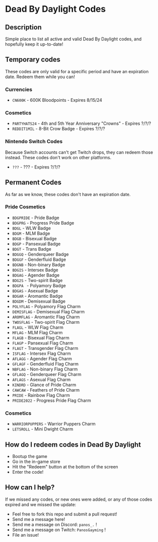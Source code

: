 # Dead By Daylight Codes

## Description

Simple place to list all active and valid Dead By Daylight codes, and hopefully keep it up-to-date!

## Temporary codes

These codes are only valid for a specific period and have an expiration date. Redeem them while you can!

### Currencies

* `CN600K` - 600K Bloodpoints - Expires 8/15/24

### Cosmetics

* `PARTYHATS24` - 4th and 5th Year Anniversary "Crowns" - Expires ?/?/?
* `REDDIT1MIL` - 8-Bit Crow Badge - Expires ?/?/?
  
### Nintendo Switch Codes

Because Switch accounts can't get Twitch drops, they can redeem those instead. These codes don't work on other platforms.

* `???` - ??? - Expires ?/?/?

## Permanent Codes

As far as we know, these codes don't have an expiration date.

### Pride Cosmetics

* `BDGPRIDE` - Pride Badge
* `BDGPRG` - Progress Pride Badge
* `BDGL` - WLW Badge
* `BDGM` - MLM Badge
* `BDGB` - Bisexual Badge
* `BDGP` - Pansexual Badge
* `BDGT` - Trans Badge
* `BDGGQ` - Genderqueer Badge
* `BDGGF` - Genderfluid Badge
* `BDGNB` - Non-binary Badge
* `BDGIS` - Intersex Badge
* `BDGAG` - Agender Badge
* `BDG2S` - Two-spirit Badge
* `BDGPA ` - Polyamory Badge
* `BDGAS` - Asexual Badge
* `BDGAR` - Aromantic Badge
* `BDGDM` - Demisexual Badge
* `POLYFLAG` - Polyamory Flag Charm
* `DEMISFLAG` - Demisexual Flag Charm
* `AROMFLAG` - Aromantic Flag Charm
* `TWOSFLAG` - Two-spirit Flag Charm
* `FLAGL` - WLW Flag Charm
* `MFLAG` - MLM Flag Charm
* `FLAGB` - Bisexual Flag Charm
* `FLAGP` - Pansexual Flag Charm
* `FLAGT` - Transgender Flag Charm
* `ISFLAG` - Intersex Flag Charm
* `AFLAGG` - Agender Flag Charm
* `GFLAGF` - Genderfluid Flag Charm
* `NBFLAG` - Non-binary Flag Charm
* `GFLAGQ` - Genderqueer Flag Charm
* `AFLAGS` - Asexual Flag Charm
* `KINDRD` - Glance of Pride Charm
* `CAWCAW` - Feathers of Pride Charm
* `PRIDE` - Rainbow Flag Charm
* `PRIDE2022` - Progress Pride Flag Charm

### Cosmetics

* `WARRIORPUPPERS` - Warrior Puppers Charm
* `LETSROLL` - Mini Dwight Charm

## How do I redeem codes in Dead By Daylight

* Bootup the game
* Go in the in-game store
* Hit the "Redeem" button at the bottom of the screen
* Enter the code!

## How can I help?

If we missed any codes, or new ones were added, or any of those codes expired and we missed the update:

* Feel free to fork this repo and submit a pull request!
* Send me a message here!
* Send me a message on Discord: `panos_.` !
* Send me a message on Twitch: `PanosGayming` !
* File an issue! 
